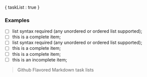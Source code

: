  {
        taskList : true
    }

### Examples
- [ ] list syntax required (any unordered or ordered list supported);
- [ ] this is a complete item;
- [ ] list syntax required (any unordered or ordered list supported);
- [ ] this is a complete item;
- [ ] this is a complete item;
- [ ] this is an incomplete item;
> Github Flavored Markdown task lists
